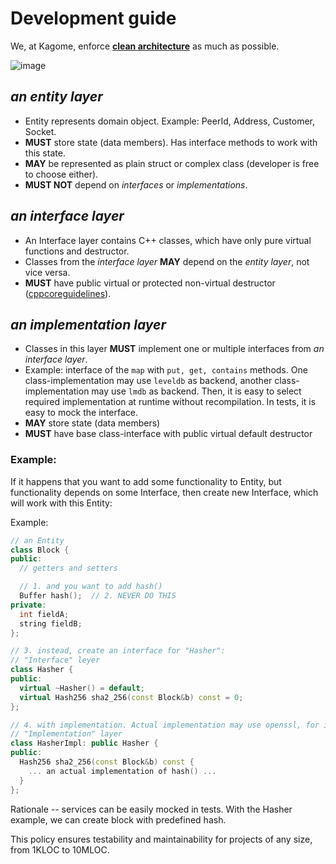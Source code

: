 [//]: # (
Copyright Quadrivium LLC
All Rights Reserved
SPDX-License-Identifier: Apache-2.0
)

# Development guide

We, at Kagome, enforce [**clean architecture**](https://blog.cleancoder.com/uncle-bob/2012/08/13/the-clean-architecture.html) as much as possible.

![image](https://user-images.githubusercontent.com/1867551/54831402-f2a86780-4cc2-11e9-9608-15490c1548ab.png)

## *an entity layer*

- Entity represents domain object. Example: PeerId, Address, Customer, Socket.
- **MUST** store state (data members). Has interface methods to work with this state.
- **MAY** be represented as plain struct or complex class (developer is free to choose either).
- **MUST NOT** depend on *interfaces* or *implementations*.

## *an interface layer*

- An Interface layer contains C++ classes, which have only pure virtual functions and destructor.
- Classes from the *interface layer* **MAY** depend on the *entity layer*, not vice versa.
- **MUST** have public virtual or protected non-virtual destructor ([cppcoreguidelines](https://github.com/isocpp/CppCoreGuidelines/blob/master/CppCoreGuidelines.md#Rc-dtor-virtual)).

## *an implementation layer*

- Classes in this layer **MUST** implement one or multiple interfaces from *an interface layer*.
- Example: interface of the `map` with `put, get, contains` methods. One class-implementation may use `leveldb` as backend, another class-implementation may use `lmdb` as backend. Then, it is easy to select required implementation at runtime without recompilation. In tests, it is easy to mock the interface.
- **MAY** store state (data members)
- **MUST** have base class-interface with public virtual default destructor


### Example:

If it happens that you want to add some functionality to Entity, but functionality depends on some Interface, then create new Interface, which will work with this Entity:

Example:

```C++
// an Entity
class Block {
public:
  // getters and setters

  // 1. and you want to add hash()
  Buffer hash();  // 2. NEVER DO THIS
private:
  int fieldA;
  string fieldB;
};

// 3. instead, create an interface for "Hasher":
// "Interface" leyer
class Hasher {
public:
  virtual ~Hasher() = default;
  virtual Hash256 sha2_256(const Block&b) const = 0;
};

// 4. with implementation. Actual implementation may use openssl, for instance.
// "Implementation" layer
class HasherImpl: public Hasher {
public:
  Hash256 sha2_256(const Block&b) const {
    ... an actual implementation of hash() ...
  }
};

```

Rationale -- services can be easily mocked in tests. With the Hasher example, we can create block with predefined hash.

This policy ensures testability and maintainability for projects of any size, from 1KLOC to 10MLOC.
